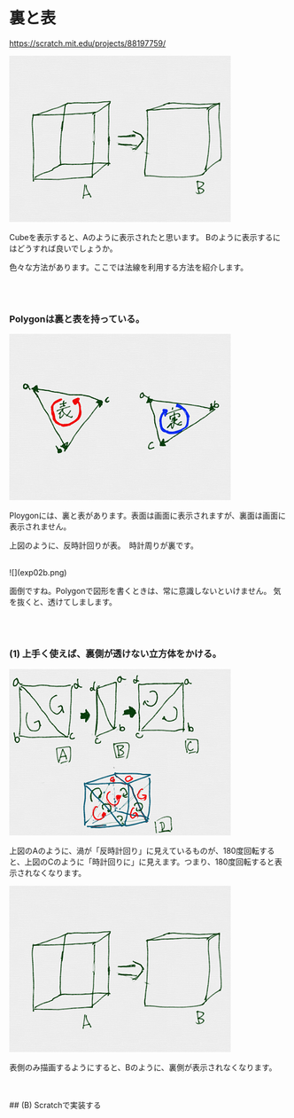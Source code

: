 # 裏と表

https://scratch.mit.edu/projects/88197759/

![](exp001.png)

Cubeを表示すると、Aのように表示されたと思います。
Bのように表示するにはどうすれば良いでしょうか。



色々な方法があります。ここでは法線を利用する方法を紹介します。


<br>
<br>

### Polygonは裏と表を持っている。

![](exp02a.png)

Ploygonには、裏と表があります。表面は画面に表示されますが、裏面は画面に表示されません。


上図のように、反時計回りが表。　時計周りが裏です。

<br>
![](exp02b.png)

面倒ですね。Polygonで図形を書くときは、常に意識しないといけません。
気を抜くと、透けてしまします。

<br>
<br>

### (1) 上手く使えば、裏側が透けない立方体をかける。

![](exp002.png)

 上図のAのように、渦が「反時計回り」に見えているものが、180度回転すると、上図のCのように「時計回りに」に見えます。つまり、180度回転すると表示されなくなります。



![](exp001.png)

表側のみ描画するようにすると、Bのように、裏側が表示されなくなります。

<br>
<br>
## (B) Scratchで実装する

##

